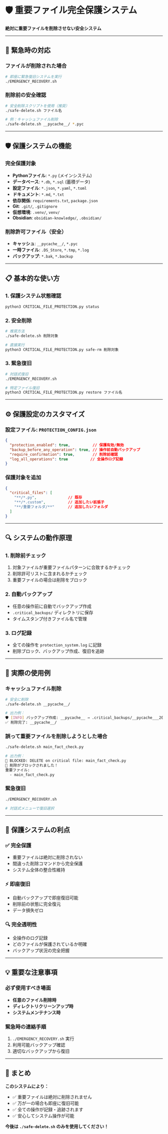 # 🛡️ 重要ファイル完全保護システム

**絶対に重要ファイルを削除させない安全システム**

---

## 🚨 緊急時の対応

### **ファイルが削除された場合**
```bash
# 即座に緊急復旧システムを実行
./EMERGENCY_RECOVERY.sh
```

### **削除前の安全確認**
```bash
# 安全削除スクリプトを使用（推奨）
./safe-delete.sh ファイル名

# 例：キャッシュファイル削除
./safe-delete.sh __pycache__/ *.pyc
```

---

## 🛡️ 保護システムの機能

### **完全保護対象**
- **Pythonファイル**: `*.py` (メインシステム)
- **データベース**: `*.db`, `*.sql` (蓄積データ)
- **設定ファイル**: `*.json`, `*.yaml`, `*.toml`
- **ドキュメント**: `*.md`, `*.txt`
- **依存関係**: `requirements.txt`, `package.json`
- **Git**: `.git/`, `.gitignore`
- **仮想環境**: `.venv/`, `venv/`
- **Obsidian**: `obsidian-knowledge/`, `.obsidian/`

### **削除許可ファイル（安全）**
- **キャッシュ**: `__pycache__/`, `*.pyc`
- **一時ファイル**: `.DS_Store`, `*.tmp`, `*.log`
- **バックアップ**: `*.bak`, `*.backup`

---

## 📋 基本的な使い方

### **1. 保護システム状態確認**
```bash
python3 CRITICAL_FILE_PROTECTION.py status
```

### **2. 安全削除**
```bash
# 推奨方法
./safe-delete.sh 削除対象

# 直接実行
python3 CRITICAL_FILE_PROTECTION.py safe-rm 削除対象
```

### **3. 緊急復旧**
```bash
# 対話式復旧
./EMERGENCY_RECOVERY.sh

# 特定ファイル復旧
python3 CRITICAL_FILE_PROTECTION.py restore ファイル名
```

---

## ⚙️ 保護設定のカスタマイズ

### **設定ファイル**: `PROTECTION_CONFIG.json`

```json
{
  "protection_enabled": true,          // 保護有効/無効
  "backup_before_any_operation": true, // 操作前自動バックアップ
  "require_confirmation": true,        // 削除前確認
  "log_all_operations": true          // 全操作ログ記録
}
```

### **保護対象を追加**
```json
{
  "critical_files": [
    "**/*.py",              // 既存
    "**/*.custom",          // 追加したい拡張子
    "**/重要フォルダ/**"      // 追加したいフォルダ
  ]
}
```

---

## 🔍 システムの動作原理

### **1. 削除前チェック**
1. 対象ファイルが重要ファイルパターンに合致するかチェック
2. 削除許可リストに含まれるかチェック  
3. 重要ファイルの場合は削除をブロック

### **2. 自動バックアップ**
- 任意の操作前に自動でバックアップ作成
- `.critical_backups/` ディレクトリに保存
- タイムスタンプ付きファイル名で管理

### **3. ログ記録**
- 全ての操作を `protection_system.log` に記録
- 削除ブロック、バックアップ作成、復旧を追跡

---

## 🎯 実際の使用例

### **キャッシュファイル削除**
```bash
# 安全に削除
./safe-delete.sh __pycache__/

# 出力例：
🛡️ [INFO] バックアップ作成: __pycache__ → .critical_backups/__pycache___20250802_221530.backup
✅ 削除完了: __pycache__/
```

### **誤って重要ファイルを削除しようとした場合**
```bash
./safe-delete.sh main_fact_check.py

# 出力例：
🚫 BLOCKED: DELETE on critical file: main_fact_check.py
🚫 削除がブロックされました！
重要ファイル:
  - main_fact_check.py
```

### **緊急復旧**
```bash
./EMERGENCY_RECOVERY.sh

# 対話式メニューで復旧選択
```

---

## 🚀 保護システムの利点

### **✅ 完全保護**
- 重要ファイルは絶対に削除されない
- 間違った削除コマンドから完全保護
- システム全体の整合性維持

### **⚡ 即座復旧**
- 自動バックアップで即座復旧可能
- 削除前の状態に完全復元
- データ損失ゼロ

### **🔍 完全透明性**
- 全操作のログ記録
- どのファイルが保護されているか明確
- バックアップ状況の完全把握

---

## 💡 重要な注意事項

### **必ず使用すべき場面**
- **任意のファイル削除時**
- **ディレクトリクリーンアップ時**
- **システムメンテナンス時**

### **緊急時の連絡手順**
1. `./EMERGENCY_RECOVERY.sh` 実行
2. 利用可能バックアップ確認
3. 適切なバックアップから復旧

---

## 🎉 まとめ

**このシステムにより：**
- ✅ 重要ファイルは絶対に削除されません
- ✅ 万が一の場合も即座に復旧可能
- ✅ 全ての操作が記録・追跡されます
- ✅ 安心してシステム操作が可能

**今後は `./safe-delete.sh` のみを使用してください！**